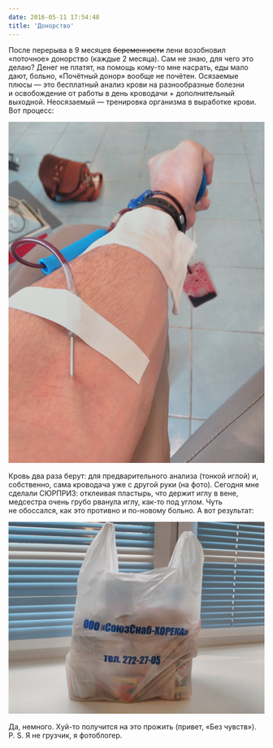 ```yaml
---
date: 2016-05-11 17:54:48
title: 'Донорство'
---
```


После перерыва в&nbsp;9&nbsp;месяцев ~~беременности~~ лени возобновил &laquo;поточное&raquo;
донорство (каждые 2 месяца). Сам не&nbsp;знаю, для чего это делаю? Денег не&nbsp;платят,
на&nbsp;помощь <nobr>кому-то</nobr> мне насрать, еды мало дают, больно, &laquo;Почётный донор&raquo;
вообще не&nbsp;почётен. Осязаемые плюсы&nbsp;&mdash; это бесплатный анализ крови
на&nbsp;разнообразные болезни и&nbsp;освобождение от&nbsp;работы в&nbsp;день кроводачи +
дополнительный выходной. Неосязаемый&nbsp;&mdash; тренировка организма в&nbsp;выработке крови. Вот
процесс:

![Рука](ruka.jpg)

Кровь два раза берут: для предварительного анализа (тонкой иглой) и, собственно, сама кроводача уже
с&nbsp;другой руки (на&nbsp;фото). Сегодня мне сделали СЮРПРИЗ: отклеивая пластырь, что держит иглу
в&nbsp;вене, медсестра очень грубо рванула иглу, <nobr>как-то</nobr> под углом. Чуть
не&nbsp;обоссался, как это противно и&nbsp;<nobr>по-новому</nobr> больно. А&nbsp;вот результат:

![Пакет](paket.jpg)

Да, немного. <nobr>Хуй-то</nobr> получится на&nbsp;это прожить (привет, &laquo;Без чувств&raquo;).
<nobr>P. S.</nobr> Я&nbsp;не&nbsp;грузчик, я&nbsp;фотоблогер.
